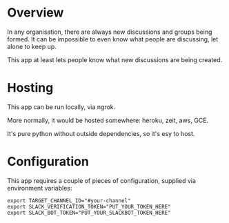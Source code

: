# Overview

In any organisation, there are always new discussions and groups being formed. It can be impossible to even know
what people are discussing, let alone to keep up. 

This app at least lets people know what new discussions are being created.

# Hosting

This app can be run locally, via ngrok. 

More normally, it would be hosted somewhere: heroku, zeit, aws, GCE. 

It's pure python without outside dependencies, so it's esy to host.

# Configuration

This app requires a couple of pieces of configuration, supplied via environment variables:

    export TARGET_CHANNEL_ID="#your-channel"
    export SLACK_VERIFICATION_TOKEN="PUT_YOUR_TOKEN_HERE"
    export SLACK_BOT_TOKEN="PUT_YOUR_SLACKBOT_TOKEN_HERE"

